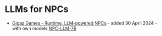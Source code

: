 # LLMs for NPCs

* [Gigax Games - Runtime, LLM-powered NPCs](https://github.com/GigaxGames/gigax) - added 30 April 2024 - with own models [NPC-LLM-7B](https://huggingface.co/Gigax/NPC-LLM-7B)
